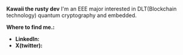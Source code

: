 **Kawaii the rusty dev**
I'm an EEE major interested in DLT(Blockchain technology) quantum cryptography and embedded.

**Where to find me.:**

- **LinkedIn:**
- **X(twitter):**